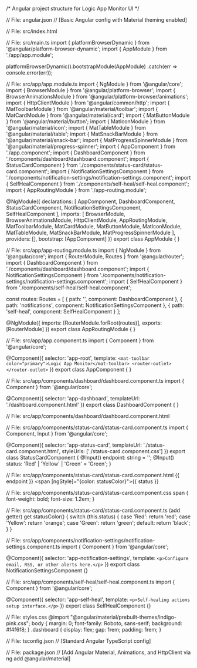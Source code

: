 /* Angular project structure for Logic App Monitor UI */

// File: angular.json
// [Basic Angular config with Material theming enabled]

// File: src/index.html
<!DOCTYPE html>
<html lang="en">
<head>
  <meta charset="utf-8">
  <title>LogicAppMonitor</title>
  <base href="/">
  <meta name="viewport" content="width=device-width, initial-scale=1">
  <link href="https://fonts.googleapis.com/icon?family=Material+Icons" rel="stylesheet">
</head>
<body>
  <app-root></app-root>
</body>
</html>

// File: src/main.ts
import { platformBrowserDynamic } from '@angular/platform-browser-dynamic';
import { AppModule } from './app/app.module';

platformBrowserDynamic().bootstrapModule(AppModule)
  .catch(err => console.error(err));

// File: src/app/app.module.ts
import { NgModule } from '@angular/core';
import { BrowserModule } from '@angular/platform-browser';
import { BrowserAnimationsModule } from '@angular/platform-browser/animations';
import { HttpClientModule } from '@angular/common/http';
import { MatToolbarModule } from '@angular/material/toolbar';
import { MatCardModule } from '@angular/material/card';
import { MatButtonModule } from '@angular/material/button';
import { MatIconModule } from '@angular/material/icon';
import { MatTableModule } from '@angular/material/table';
import { MatSnackBarModule } from '@angular/material/snack-bar';
import { MatProgressSpinnerModule } from '@angular/material/progress-spinner';
import { AppComponent } from './app.component';
import { DashboardComponent } from './components/dashboard/dashboard.component';
import { StatusCardComponent } from './components/status-card/status-card.component';
import { NotificationSettingsComponent } from './components/notification-settings/notification-settings.component';
import { SelfHealComponent } from './components/self-heal/self-heal.component';
import { AppRoutingModule } from './app-routing.module';

@NgModule({
  declarations: [
    AppComponent,
    DashboardComponent,
    StatusCardComponent,
    NotificationSettingsComponent,
    SelfHealComponent
  ],
  imports: [
    BrowserModule,
    BrowserAnimationsModule,
    HttpClientModule,
    AppRoutingModule,
    MatToolbarModule,
    MatCardModule,
    MatButtonModule,
    MatIconModule,
    MatTableModule,
    MatSnackBarModule,
    MatProgressSpinnerModule
  ],
  providers: [],
  bootstrap: [AppComponent]
})
export class AppModule { }

// File: src/app/app-routing.module.ts
import { NgModule } from '@angular/core';
import { RouterModule, Routes } from '@angular/router';
import { DashboardComponent } from './components/dashboard/dashboard.component';
import { NotificationSettingsComponent } from './components/notification-settings/notification-settings.component';
import { SelfHealComponent } from './components/self-heal/self-heal.component';

const routes: Routes = [
  { path: '', component: DashboardComponent },
  { path: 'notifications', component: NotificationSettingsComponent },
  { path: 'self-heal', component: SelfHealComponent }
];

@NgModule({
  imports: [RouterModule.forRoot(routes)],
  exports: [RouterModule]
})
export class AppRoutingModule { }

// File: src/app/app.component.ts
import { Component } from '@angular/core';

@Component({
  selector: 'app-root',
  template: `
    <mat-toolbar color="primary">Logic App Monitor</mat-toolbar>
    <router-outlet></router-outlet>
  `
})
export class AppComponent { }

// File: src/app/components/dashboard/dashboard.component.ts
import { Component } from '@angular/core';

@Component({
  selector: 'app-dashboard',
  templateUrl: './dashboard.component.html'
})
export class DashboardComponent { }

// File: src/app/components/dashboard/dashboard.component.html
<div class="dashboard">
  <app-status-card [endpoint]="'Internal Network'" [status]="'Green'"></app-status-card>
  <app-status-card [endpoint]="'Public Internet'" [status]="'Yellow'"></app-status-card>
</div>

// File: src/app/components/status-card/status-card.component.ts
import { Component, Input } from '@angular/core';

@Component({
  selector: 'app-status-card',
  templateUrl: './status-card.component.html',
  styleUrls: ['./status-card.component.css']
})
export class StatusCardComponent {
  @Input() endpoint: string = '';
  @Input() status: 'Red' | 'Yellow' | 'Green' = 'Green';
}

// File: src/app/components/status-card/status-card.component.html
<mat-card>
  <mat-card-title>{{ endpoint }}</mat-card-title>
  <mat-card-content>
    <span [ngStyle]="{color: statusColor}">{{ status }}</span>
  </mat-card-content>
</mat-card>

// File: src/app/components/status-card/status-card.component.css
span {
  font-weight: bold;
  font-size: 1.2em;
}

// File: src/app/components/status-card/status-card.component.ts (add getter)
get statusColor() {
  switch (this.status) {
    case 'Red': return 'red';
    case 'Yellow': return 'orange';
    case 'Green': return 'green';
    default: return 'black';
  }
}

// File: src/app/components/notification-settings/notification-settings.component.ts
import { Component } from '@angular/core';

@Component({
  selector: 'app-notification-settings',
  template: `<p>Configure email, RSS, or other alerts here.</p>`
})
export class NotificationSettingsComponent {}

// File: src/app/components/self-heal/self-heal.component.ts
import { Component } from '@angular/core';

@Component({
  selector: 'app-self-heal',
  template: `<p>Self-healing actions setup interface.</p>`
})
export class SelfHealComponent {}

// File: styles.css
@import "@angular/material/prebuilt-themes/indigo-pink.css";
body {
  margin: 0;
  font-family: Roboto, sans-serif;
  background: #f4f6f8;
}
.dashboard {
  display: flex;
  gap: 1rem;
  padding: 1rem;
}

// File: tsconfig.json
// [Standard Angular TypeScript config]

// File: package.json
// [Add Angular Material, Animations, and HttpClient via ng add @angular/material]
